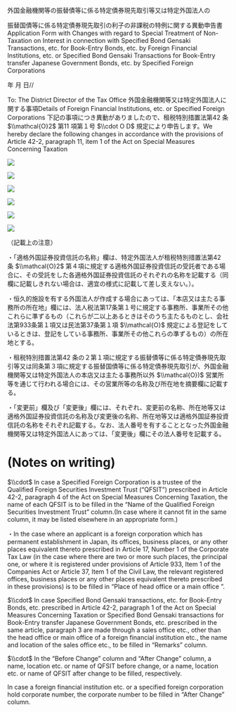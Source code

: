 外国金融機関等の振替債等に係る特定債券現先取引等又は特定外国法人の

振替国債等に係る特定債券現先取引の利子の非課税の特例に関する異動申告書Application Form with Changes with regard to Special Treatment of Non-Taxation on Interest in connection with Specified Bond Gensaki Transactions, etc. for Book-Entry Bonds, etc. by Foreign Financial Institutions, etc. or Specified Bond Gensaki Transactions for Book-Entry transfer Japanese Government Bonds, etc. by Specified Foreign Corporations

年 月 日//

To: The District Director of the Tax Office 外国金融機関等又は特定外国法人に関する事項Details of Foreign Financial Institutions, etc. or Specified Foreign Corporations 下記の事項につき異動がありましたので、租税特別措置法第42 条 $\\mathcal{O}2$ 第11 項第１号 $\\cdot O D$ 規定により申告します。We hereby declare the following changes in accordance with the provisions of Article 42-2, paragraph 11, item 1 of the Act on Special Measures Concerning Taxation

![](https://www.nta.go.jp/tmp/000ba3ce-3a86-4c91-b1bc-81774a7cbe37/images/f4b35856cb4f3276347ac09d8d03984d128e1597ee424189b0e544327c2b6e32.jpg)

![](https://www.nta.go.jp/tmp/000ba3ce-3a86-4c91-b1bc-81774a7cbe37/images/c330a72de6239309d0630883086e2306a4719d92dc753719f7d2e671d7de634f.jpg)

![](https://www.nta.go.jp/tmp/000ba3ce-3a86-4c91-b1bc-81774a7cbe37/images/9ed3e0bc8d4eaf439321f62878b7f8e39cd52420f9b6c0b42306c93f158cde6a.jpg)

![](https://www.nta.go.jp/tmp/000ba3ce-3a86-4c91-b1bc-81774a7cbe37/images/107c3649678ce7b8123cdfe9ec4a77ed8b411e49ba1c824e3cbe1ec0cf3de3cb.jpg)

![](https://www.nta.go.jp/tmp/000ba3ce-3a86-4c91-b1bc-81774a7cbe37/images/d0f1c06e9f404e40bcd9e3761b09d9777c6d59aa587524eb25c0c130bc328895.jpg)

![](https://www.nta.go.jp/tmp/000ba3ce-3a86-4c91-b1bc-81774a7cbe37/images/009c4d8214e0009744facb7ff91ee1063b23b6b766fc6b324d2b612303d60a31.jpg)

（記載上の注意）

・「適格外国証券投資信託の名称」欄は、特定外国法人が租税特別措置法第42 条 $\\mathcal{O}2$ 第４項に規定する適格外国証券投資信託の受託者である場合に、その受託をした各適格外国証券投資信託のそれぞれの名称を記載する（同欄に記載しきれない場合は、適宜の様式に記載して差し支えない。）。

・恒久的施設を有する外国法人が作成する場合にあっては、「本店又は主たる事務所の所在地」欄には、法人税法第17条第１号に規定する事務所、事業所その他これらに準ずるもの（これらが二以上あるときはそのうち主たるものとし、会社法第933条第１項又は民法第37条第１項 $\\mathcal{O}$ 規定による登記をしているときは、登記をしている事務所、事業所その他これらの準ずるもの）の所在地とする。

・租税特別措置法第42 条の２第１項に規定する振替債等に係る特定債券現先取引等又は同条第３項に規定する振替国債等に係る特定債券現先取引が、外国金融機関等又は特定外国法人の本店又は主たる事務所以外 $\\mathcal{O})$ 営業所等を通じて行われる場合には、その営業所等の名称及び所在地を摘要欄に記載する。

・「変更前」欄及び「変更後」欄には、それぞれ、変更前の名称、所在地等又は適格外国証券投資信託の名称及び変更後の名称、所在地等又は適格外国証券投資信託の名称をそれぞれ記載する。なお、法人番号を有することとなった外国金融機関等又は特定外国法人にあっては、「変更後」欄にその法人番号を記載する。

# (Notes on writing)

$\\cdot$ In case a Specified Foreign Corporation is a trustee of the Qualified Foreign Securities Investment Trust (“QFSIT”) prescribed in Article 42-2, paragraph 4 of the Act on Special Measures Concerning Taxation, the name of each QFSIT is to be filled in the “Name of the Qualified Foreign Securities Investment Trust” column.(In case where it cannot fit in the same column, it may be listed elsewhere in an appropriate form.)

・In the case where an applicant is a foreign corporation which has permanent establishment in Japan, its offices, business places, or any other places equivalent thereto prescribed in Article 17, Number 1 of the Corporate Tax Law (in the case where there are two or more such places, the principal one, or where it is registered under provisions of Article 933, Item 1 of the Companies Act or Article 37, Item 1 of the Civil Law, the relevant registered offices, business places or any other places equivalent thereto prescribed in these provisions) is to be filled in “Place of head office or a main office ”.

$\\cdot$ In case Specified Bond Gensaki transactions, etc. for Book-Entry Bonds, etc. prescribed in Article 42-2, paragraph 1 of the Act on Special Measures Concerning Taxation or Specified Bond Gensaki transactions for Book-Entry transfer Japanese Government Bonds, etc. prescribed in the same article, paragraph 3 are made through a sales office etc., other than the head office or main office of a foreign financial institution etc., the name and location of the sales office etc., to be filled in “Remarks” column.

$\\cdot$ In the “Before Change” column and “After Change” column, a name, location etc. or name of QFSIT before change, or a name, location etc. or name of QFSIT after change to be filled, respectively.

In case a foreign financial institution etc. or a specified foreign corporation hold corporate number, the corporate number to be filled in “After Change” column.